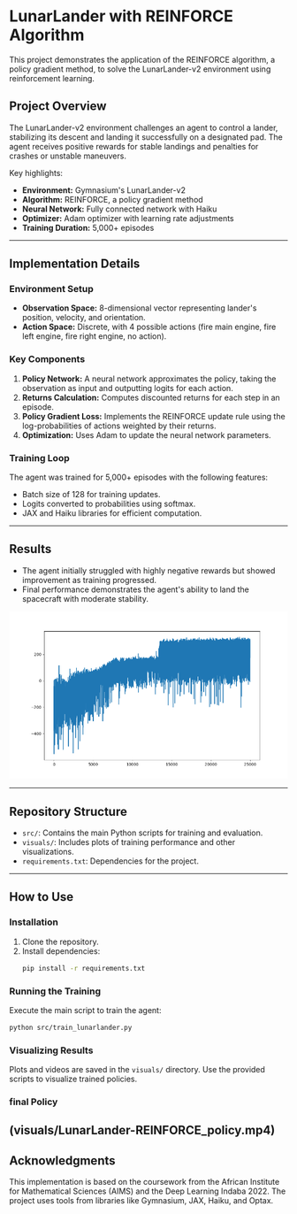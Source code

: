 # LunarLander with REINFORCE Algorithm

This project demonstrates the application of the REINFORCE algorithm, a policy gradient method, to solve the LunarLander-v2 environment using reinforcement learning.

## Project Overview

The LunarLander-v2 environment challenges an agent to control a lander, stabilizing its descent and landing it successfully on a designated pad. The agent receives positive rewards for stable landings and penalties for crashes or unstable maneuvers.

Key highlights:
- **Environment:** Gymnasium's LunarLander-v2
- **Algorithm:** REINFORCE, a policy gradient method
- **Neural Network:** Fully connected network with Haiku
- **Optimizer:** Adam optimizer with learning rate adjustments
- **Training Duration:** 5,000+ episodes

---

## Implementation Details

### Environment Setup
- **Observation Space:** 8-dimensional vector representing lander's position, velocity, and orientation.
- **Action Space:** Discrete, with 4 possible actions (fire main engine, fire left engine, fire right engine, no action).

### Key Components
1. **Policy Network:** A neural network approximates the policy, taking the observation as input and outputting logits for each action.
2. **Returns Calculation:** Computes discounted returns for each step in an episode.
3. **Policy Gradient Loss:** Implements the REINFORCE update rule using the log-probabilities of actions weighted by their returns.
4. **Optimization:** Uses Adam to update the neural network parameters.

### Training Loop
The agent was trained for 5,000+ episodes with the following features:
- Batch size of 128 for training updates.
- Logits converted to probabilities using softmax.
- JAX and Haiku libraries for efficient computation.

---

## Results

- The agent initially struggled with highly negative rewards but showed improvement as training progressed.
- Final performance demonstrates the agent's ability to land the spacecraft with moderate stability.

![Training Curve](visuals/policy.png)

---

## Repository Structure

- `src/`: Contains the main Python scripts for training and evaluation.
- `visuals/`: Includes plots of training performance and other visualizations.
- `requirements.txt`: Dependencies for the project.

---

## How to Use

### Installation
1. Clone the repository.
2. Install dependencies:
   ```bash
   pip install -r requirements.txt
   ```

### Running the Training
Execute the main script to train the agent:
```bash
python src/train_lunarlander.py
```

### Visualizing Results
Plots and videos are saved in the `visuals/` directory. Use the provided scripts to visualize trained policies.

### final Policy
(visuals/LunarLander-REINFORCE_policy.mp4)
---

## Acknowledgments
This implementation is based on the coursework from the African Institute for Mathematical Sciences (AIMS) and the Deep Learning Indaba 2022. The project uses tools from libraries like Gymnasium, JAX, Haiku, and Optax.
